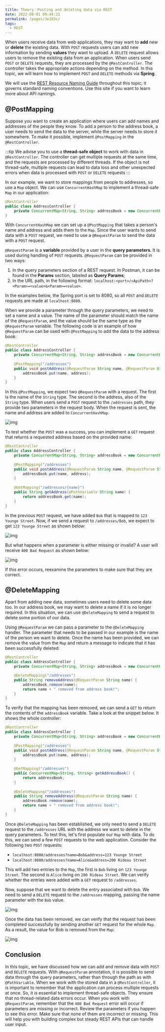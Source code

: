 ```yaml
---
title: Theory：Posting and deleting data via REST
date: 2022-08-01 09:44:21
permalink: /pages/3e165c/
tags:
  - REST
---
```

When users receive data from web applications, they may want to **add** new or **delete** the existing data. With `POST` requests users can add new information by sending **values** they want to upload. A `DELETE` request allows users to remove the existing data from an application. When users send `POST` or `DELETE` requests, they are processed by the `@RestController`. The controller takes the appropriate actions depending on the method. In this topic, we will learn how to implement `POST` and `DELETE` methods via **Spring**.

We will use the [REST Resource Naming Guide](https://restfulapi.net/resource-naming/) throughout this topic; it governs standard naming conventions. Use this site if you want to learn more about API namings.

## @PostMapping

Suppose you want to create an application where users can add names and addresses of the people they know. To add a person to the address book, a user needs to send the data to the server, while the server needs to store it somewhere. To make it possible, implement `@PostMapping` in the `@RestController`.


:::tip
We advise you to use a **thread-safe object** to work with data in `@RestController`. The controller can get multiple requests at the same time, and the requests are processed by different threads. If the object is not thread-safe, multiple requests can lead to data loss and other unexpected errors when data is processed with `POST` or `DELETE` requests
:::


In our example, we want to store mappings from people to addresses, so use a `Map` object. We can use `ConcurrentHashMap` to implement a thread-safe `Map` in our application:

```java
@RestController
public class AddressController {
    private ConcurrentMap<String, String> addressBook = new ConcurrentHashMap<>();
}
```

With `ConcurrentHashMap` we can set up a `@PostMapping` that takes a person's name and address and adds them to the `Map`. Since the user wants to send data with a `POST` request, we need to use a `@RequestParam` to send the data with a `POST` request.

`@RequestParam` is a **variable** provided by a user in the **query parameters**. It is used during handling of `POST` requests. `@RequestParam` can be provided in two ways:

1. In the query parameters section of a REST request. In Postman, it can be found in the **Params** section, labeled as **Query Params**;
2. In the URL path, in the following format: `localhost:<port>/<ApiPath>?<Param>=<value>&<Param>=<value>`.

In the examples below, the Spring port is set to 8080, so all `POST` and `DELETE` requests are made at `localhost:8080`.

When we provide a parameter through the query parameters, we need to set a name and a value. The name of the parameter should match the name of the `@RequestParam`, and the value should be the same type as the `@RequestParam` variable. The following code is an example of how `@RequestParam` can be used with `@PostMapping` to add the data to the address book:

```java
@RestController
public class AddressController {
    private ConcurrentMap<String, String> addressBook = new ConcurrentHashMap<>();
    
    @PostMapping("/addresses")
    public void postAddress(@RequestParam String name, @RequestParam String address) {
        addressBook.put(name, address);
    }       
}
```



In this `@PostMapping`, we expect two `@RequestParam` with a request. The first is the name of the `String` type. The second is the address, also of the `String` type. When users send a `POST` request to the `/addresses` path, they provide two parameters in the request body. When the request is sent, the name and address are added to `ConcurrentHashMap`.

![img](https://ucarecdn.com/9d072ad5-e5c7-465f-aa10-3cac2fe1fc4c/)

To test whether the `POST` was a success, you can implement a `GET` request that returns a requested address based on the provided name:

```java
@RestController
public class AddressController {
    private ConcurrentMap<String, String> addressBook = new ConcurrentHashMap<>();
    
    @PostMapping("/addresses")
    public void postAddress(@RequestParam String name, @RequestParam String address) {
        addressBook.put(name, address);
    }       
    
    @GetMapping("/addresses/{name}")
    public String getAddress(@PathVariable String name) {
        return addressBook.get(name);
    }
}
```



In the previous `POST` request, we have added `Bob` that is mapped to `123 Younge Street`. Now, if we send a request to `/addresses/Bob`, we expect to get `123 Younge Street` as shown below:

![img](https://ucarecdn.com/5bcd91d4-8091-456f-9bbb-86eed08bae22/)

But what happens when a parameter is either missing or invalid? A user will receive `400 Bad Request` as shown below:

![img](https://ucarecdn.com/648621f4-47eb-4c19-86fe-f35a2a34d643/)

If this error occurs, reexamine the parameters to make sure that they are correct.

## @DeleteMapping

Apart from adding new data, sometimes users need to delete some data too. In our address book, we may want to delete a name if it is no longer required. In this situation, we can use `@DeleteMapping` to send a request to delete some portion of our data.

Using `@RequestParam` we can pass a parameter to the `@DeleteMapping` handler. The parameter that needs to be passed in our example is the name of the person we want to delete. Once the name has been provided, we can remove the value from the `Map` and return a message to indicate that it has been successfully deleted:

```java
@RestController
public class AddressController {
    private ConcurrentMap<String, String> addressBook = new ConcurrentHashMap<>();

    @DeleteMapping("/addresses")
    public String removeAddress(@RequestParam String name) {
        addressBook.remove(name);
        return name + " removed from address book!";
    }
}
```



To verify that the mapping has been removed, we can send a `GET` to return the contents of the `addressBook` variable. Take a look at the snippet below. It shows the whole controller:

```java
@RestController
public class AddressController {
    private ConcurrentMap<String, String> addressBook = new ConcurrentHashMap<>();
    
    @PostMapping("/addresses")
    public void postAddress(@RequestParam String name, @RequestParam String address) {
        addressBook.put(name, address);
    }       
    
    @GetMapping("/addresses")
    public ConcurrentMap<String, String> getAddressBook() {
        return addressBook;
    }
    
    @DeleteMapping("/addresses")
    public String removeAddress(@RequestParam String name) {
        addressBook.remove(name);
        return name + " removed from address book!";
    }
}
```



Once `@DeleteMapping` has been established, we only need to send a `DELETE` request to the `/addresses` URL with the address we want to delete in the query parameters. To test this, let's first populate our `Map` with data. To do this, we can send a few `POST` requests to the web application. Consider the following two `POST` requests:

- `localhost:8080/addresses?name=Bob&address=123 Younge Street`
- `localhost:8080/addresses?name=Alice&address=200 Rideau Street`

This will add two entries to the `Map`, the first is `Bob` living on `123 Younge Street`. The second is `Alice` living on `200 Rideau Street`. We can verify whether the entries were added with a `GET` request to `/addresses`.

Now, suppose that we want to delete the entry associated with `Bob`. We need to send a `DELETE` request to the `/addresses` mapping, passing the name parameter with the `Bob` value.

![img](https://ucarecdn.com/49688955-e89d-4984-8ac6-9ffd4ea405f2/)

Once the data has been removed, we can verify that the request has been completed successfully by sending another `GET` request for the whole `Map`. As a result, the value for Bob is removed from the `Map`:

![img](https://ucarecdn.com/78e1762b-3a5d-4bee-8d15-16646ef75f84/)

## Conclusion

In this topic, we have discussed how we can add and remove data with `POST` and `DELETE` requests. With `@RequestParam` annotation, it is possible to send data through the query parameters, rather than through the path as with `@PathVariable`. When we work with the stored data in a `@RestController`, it is important to remember that the application can process multiple requests at once. So, it is essential to implement thread-safe objects. They ensure that no thread-related data errors occur. When you work with `@RequestParam`, remember that the `400 Bad Request` error will occur if parameters are missing or incorrect. Review the parameters if you happen to see this error. Make sure that none of them are incorrect or missing. This will help you with building complex but steady REST APIs that can handle user input.
